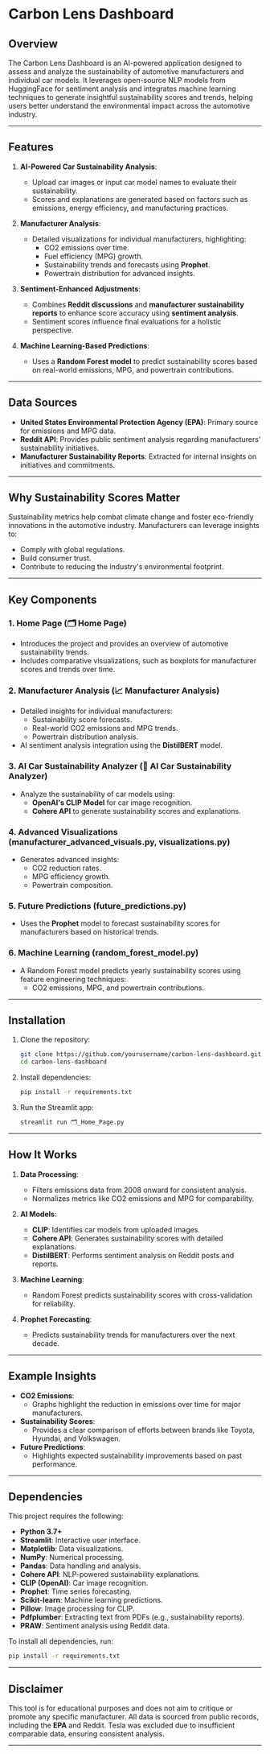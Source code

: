 # Carbon Lens Dashboard

## Overview

The Carbon Lens Dashboard is an AI-powered application designed to assess and analyze the sustainability of automotive manufacturers and individual car models. It leverages open-source NLP models from HuggingFace for sentiment analysis and integrates machine learning techniques to generate insightful sustainability scores and trends, helping users better understand the environmental impact across the automotive industry.

---

## Features

1. **AI-Powered Car Sustainability Analysis**:
   - Upload car images or input car model names to evaluate their sustainability.
   - Scores and explanations are generated based on factors such as emissions, energy efficiency, and manufacturing practices.

2. **Manufacturer Analysis**:
   - Detailed visualizations for individual manufacturers, highlighting:
     - CO2 emissions over time.
     - Fuel efficiency (MPG) growth.
     - Sustainability trends and forecasts using **Prophet**.
     - Powertrain distribution for advanced insights.

3. **Sentiment-Enhanced Adjustments**:
   - Combines **Reddit discussions** and **manufacturer sustainability reports** to enhance score accuracy using **sentiment analysis**.
   - Sentiment scores influence final evaluations for a holistic perspective.

4. **Machine Learning-Based Predictions**:
   - Uses a **Random Forest model** to predict sustainability scores based on real-world emissions, MPG, and powertrain contributions.

---

## Data Sources

- **United States Environmental Protection Agency (EPA)**: Primary source for emissions and MPG data.
- **Reddit API**: Provides public sentiment analysis regarding manufacturers’ sustainability initiatives.
- **Manufacturer Sustainability Reports**: Extracted for internal insights on initiatives and commitments.

---

## Why Sustainability Scores Matter

Sustainability metrics help combat climate change and foster eco-friendly innovations in the automotive industry. Manufacturers can leverage insights to:
- Comply with global regulations.
- Build consumer trust.
- Contribute to reducing the industry's environmental footprint.

---

## Key Components

### **1. Home Page (🗂️ Home Page)**
- Introduces the project and provides an overview of automotive sustainability trends.
- Includes comparative visualizations, such as boxplots for manufacturer scores and trends over time.

### **2. Manufacturer Analysis (📈 Manufacturer Analysis)**
- Detailed insights for individual manufacturers:
  - Sustainability score forecasts.
  - Real-world CO2 emissions and MPG trends.
  - Powertrain distribution analysis.
- AI sentiment analysis integration using the **DistilBERT** model.

### **3. AI Car Sustainability Analyzer (🚗 AI Car Sustainability Analyzer)**
- Analyze the sustainability of car models using:
  - **OpenAI's CLIP Model** for car image recognition.
  - **Cohere API** to generate sustainability scores and explanations.

### **4. Advanced Visualizations (manufacturer_advanced_visuals.py, visualizations.py)**
- Generates advanced insights:
  - CO2 reduction rates.
  - MPG efficiency growth.
  - Powertrain composition.

### **5. Future Predictions (future_predictions.py)**
- Uses the **Prophet** model to forecast sustainability scores for manufacturers based on historical trends.

### **6. Machine Learning (random_forest_model.py)**
- A Random Forest model predicts yearly sustainability scores using feature engineering techniques:
  - CO2 emissions, MPG, and powertrain contributions.

---

## Installation

1. Clone the repository:
   ```bash
   git clone https://github.com/yourusername/carbon-lens-dashboard.git
   cd carbon-lens-dashboard
   ```

2. Install dependencies:
   ```bash
   pip install -r requirements.txt
   ```

3. Run the Streamlit app:
   ```bash
   streamlit run 🗂️_Home_Page.py
   ```

---

## How It Works

1. **Data Processing**:
   - Filters emissions data from 2008 onward for consistent analysis.
   - Normalizes metrics like CO2 emissions and MPG for comparability.

2. **AI Models**:
   - **CLIP**: Identifies car models from uploaded images.
   - **Cohere API**: Generates sustainability scores with detailed explanations.
   - **DistilBERT**: Performs sentiment analysis on Reddit posts and reports.

3. **Machine Learning**:
   - Random Forest predicts sustainability scores with cross-validation for reliability.

4. **Prophet Forecasting**:
   - Predicts sustainability trends for manufacturers over the next decade.

---

## Example Insights

- **CO2 Emissions**:
  - Graphs highlight the reduction in emissions over time for major manufacturers.
- **Sustainability Scores**:
  - Provides a clear comparison of efforts between brands like Toyota, Hyundai, and Volkswagen.
- **Future Predictions**:
  - Highlights expected sustainability improvements based on past performance.

---

## Dependencies
This project requires the following:

- **Python 3.7+**
- **Streamlit**: Interactive user interface.
- **Matplotlib**: Data visualizations.
- **NumPy**: Numerical processing.
- **Pandas**: Data handling and analysis.
- **Cohere API**: NLP-powered sustainability explanations.
- **CLIP (OpenAI)**: Car image recognition.
- **Prophet**: Time series forecasting.
- **Scikit-learn**: Machine learning predictions.
- **Pillow**: Image processing for CLIP.
- **Pdfplumber**: Extracting text from PDFs (e.g., sustainability reports).
- **PRAW**: Sentiment analysis using Reddit data.

To install all dependencies, run:
```bash
pip install -r requirements.txt
```

---

## Disclaimer

This tool is for educational purposes and does not aim to critique or promote any specific manufacturer. All data is sourced from public records, including the **EPA** and Reddit. Tesla was excluded due to insufficient comparable data, ensuring consistent analysis.

---
